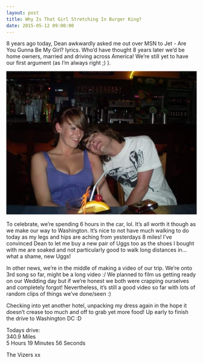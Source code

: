 ```yaml
---
layout: post
title: Why Is That Girl Stretching In Burger King?
date: 2015-05-12 09:00:00
---
```


8 years ago today, Dean awkwardly asked me out over MSN to Jet - Are You Gunna Be My Girl? lyrics. Who’d have thought 8 years later we’d be home owners, married and driving across America! We’re still yet to have our first argument (as I’m always right ;) ).

![](/images/old.jpg)

To celebrate, we’re spending 6 hours in the car, lol. It’s all worth it though as we make our way to Washington. It’s nice to not have much walking to do today as my legs and hips are aching from yesterdays 8 miles! I’ve convinced Dean to let me buy a new pair of Uggs too as the shoes I bought with me are soaked and not particularly good to walk long distances in... what a shame, new Uggs!

In other news, we’re in the middle of making a video of our trip. We’re onto 3rd song so far, might be a long video :/ We planned to film us getting ready on our Wedding day but if we’re honest we both were crapping ourselves and completely forgot! Nevertheless, it’s still a good video so far with lots of random clips of things we’ve done/seen :)

Checking into yet another hotel, unpacking my dress again in the hope it doesn’t crease too much and off to grab yet more food! Up early to finish the drive to Washington DC :D

Todays drive:<br />
340.9 Miles<br />
5 Hours 19 Minutes 56 Seconds

The Vizers xx